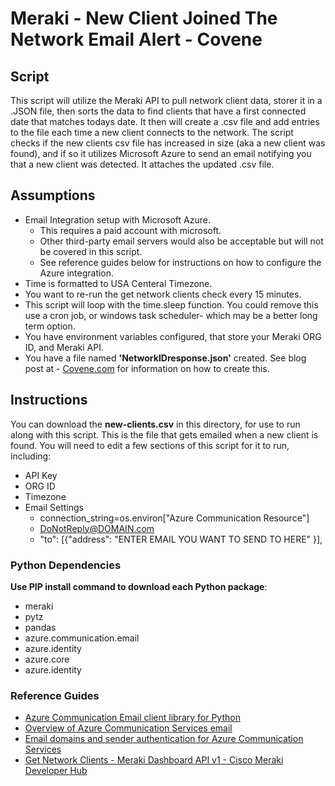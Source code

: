 #  Meraki - New Client Joined The Network Email Alert - Covene
## Script
This script will utilize the Meraki API to pull network client data, storer it in a .JSON file, then sorts the data to find clients that have a first connected date that matches todays date. It then will create a .csv file and add entries to the file each time a new client connects to the network. The script checks if the new clients csv file has increased in size (aka a new client was found), and if so it utilizes Microsoft Azure to send an email notifying you that a new client was detected. It attaches the updated .csv file. 
## Assumptions

- Email Integration setup with Microsoft Azure.
    - This requires a paid account with microsoft.
    - Other third-party email servers would also be acceptable but will not be covered in this script. 
    - See reference guides below for instructions on how to configure the Azure integration.
- Time is formatted to USA Centeral Timezone.
- You want to re-run the get network clients check every 15 minutes.
- This script will loop with the time.sleep function. You could remove this use a cron job, or windows task scheduler- which may be a better long term option. 
- You have environment variables configured, that store your Meraki ORG ID, and Meraki API. 
- You have a file named **'NetworkIDresponse.json'** created. See blog post at - [Covene.com](https://covene.com/news-blog/)  for information on how to create this. 


## Instructions
You can download the **new-clients.csv** in this directory, for use to run along with this script. This is the file that gets emailed when a new client is found. You will need to edit a few sections of this script for it to run, including:
- API Key
- ORG ID
- Timezone
- Email Settings
    - connection_string=os.environ["Azure Communication Resource"]
    - DoNotReply@DOMAIN.com
    - "to": [{"address": "ENTER EMAIL YOU WANT TO SEND TO HERE" }],

### Python Dependencies
**Use PIP install command to download each Python package**:
- meraki
- pytz
- pandas
- azure.communication.email
- azure.identity
- azure.core
- azure.identity

### Reference Guides
- [Azure Communication Email client library for Python](https://learn.microsoft.com/en-us/python/api/overview/azure/communication-email-readme?view=azure-python/)
- [Overview of Azure Communication Services email](https://learn.microsoft.com/en-us/azure/communication-services/concepts/email/email-overview)
- [Email domains and sender authentication for Azure Communication Services](https://learn.microsoft.com/en-us/azure/communication-services/concepts/email/email-domain-and-sender-authentication)
- [Get Network Clients - Meraki Dashboard API v1 - Cisco Meraki Developer Hub](https://developer.cisco.com/meraki/api-v1/get-network-clients/)
